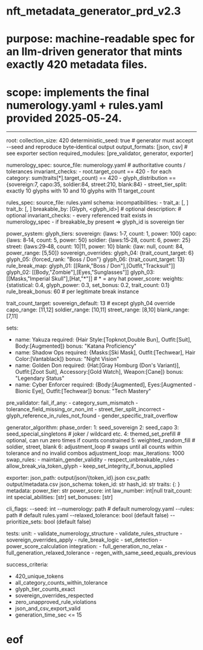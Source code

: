 # nft\_metadata\_generator\_prd\_v2.3

# purpose: machine‑readable spec for an llm‑driven generator that mints **exactly 420** metadata files.

# scope: implements the final numerology.yaml + rules.yaml provided 2025‑05‑24.

---

root:
collection\_size: 420
deterministic\_seed: true            # generator must accept --seed and reproduce byte‑identical output
output\_formats: \[json, csv]         # see exporter section
required\_modules: \[pre\_validator, generator, exporter]

numerology\_spec:
source\_file: numerology.yaml         # authoritative counts / tolerances
invariant\_checks:
\- root.target\_count == 420
\- for each category: sum(traits\[\*].target\_count) == 420
\- glyph\_distribution == {sovereign:7, capo:35, soldier:84, street:210, blank:84}
\- street\_tier\_split: exactly 10 glyphs with 10 and 10 glyphs with 11 target\_count

rules\_spec:
source\_file: rules.yaml
schema:
incompatibilities:
\- trait\_a: \[<category>, <value>]
trait\_b: \[<category>, <value>]
breakable\_by: \[Glyph, \<glyph\_id>]  # optional
description: <string>              # optional
invariant\_checks:
\- every referenced trait exists in numerology\_spec
\- if breakable\_by present ⇒ glyph\_id is sovereign tier

power\_system:
glyph\_tiers:
sovereign: {laws: 1‑7,  count: 1,  power: 100}
capo:      {laws: 8‑14, count: 5,  power:  50}
soldier:   {laws:15‑28, count: 6,  power:  25}
street:    {laws:29‑48, count: 10|11, power: 10}
blank:     {law: null,  count: 84, power\_range: \[5,50]}
sovereign\_overrides:
glyph\_04: {trait\_count\_target: 6}
glyph\_05: {forced\_rank: "Boss / Don"}
glyph\_06: {trait\_count\_target: 13}
rule\_break\_map:
glyph\_01: \[\[Rank,"Boss / Don"],\[Outfit,"Tracksuit"]]
glyph\_02: \[\[Body,"Zombie"],\[Eyes,"Sunglasses"]]
glyph\_03: \[\[Masks,"Imperial Skull"],\[Hat,"\*"]]      # \* = any hat
power\_score:
weights: {statistical: 0.4, glyph\_power: 0.3, set\_bonus: 0.2, trait\_count: 0.1}
rule\_break\_bonus: 60      # per legitimate break instance

trait\_count\_target:
sovereign\_default: 13       # except glyph\_04 override
capo\_range: \[11,12]
soldier\_range: \[10,11]
street\_range: \[8,10]
blank\_range:  \[7,11]

sets:

* name: Yakuza
  required: {Hair Style:\[Topknot,Double Bun], Outfit:\[Suit], Body:\[Augmented]}
  bonus: "Katana Proficiency"
* name: Shadow Ops
  required: {Masks:\[Ski Mask], Outfit:\[Techwear], Hair Color:\[Vantablack]}
  bonus: "Night Vision"
* name: Golden Don
  required: {Hat:\[Gray Homburg (Don's Variant)], Outfit:\[Zoot Suit], Accessory:\[Gold Watch], Weapon:\[Cane]}
  bonus: "Legendary Status"
* name: Cyber Enforcer
  required: {Body:\[Augmented], Eyes:\[Augmented - Bionic Eye], Outfit:\[Techwear]}
  bonus: "Tech Mastery"

pre\_validator:
fail\_if\_any:
\- category\_sum\_mismatch
\- tolerance\_field\_missing\_or\_non\_int
\- street\_tier\_split\_incorrect
\- glyph\_reference\_in\_rules\_not\_found
\- gender\_specific\_trait\_overflow

generator\_algorithm:
phase\_order:
1: seed\_sovereign
2: seed\_capo
3: seed\_special\_singletons   # joker / wildcard etc.
4: themed\_set\_prefill         # optional, can run zero times if counts constrained
5: weighted\_random\_fill       # soldier, street, blank
6: adjustment\_loop            # swaps until all counts within tolerance and no invalid combos
adjustment\_loop:
max\_iterations: 1000
swap\_rules:
\- maintain\_gender\_validity
\- respect\_unbreakable\_rules
\- allow\_break\_via\_token\_glyph
\- keep\_set\_integrity\_if\_bonus\_applied

exporter:
json\_path: output/json/{token\_id}.json
csv\_path:  output/metadata.csv
json\_schema:
token\_id: str
hash\_id: str
traits: {<category>: <value>}
metadata:
power\_tier: str
power\_score: int
law\_number: int|null
trait\_count: int
special\_abilities: \[str]
set\_bonuses: \[str]

cli\_flags:
\--seed: int
\--numerology: path  # default numerology.yaml
\--rules: path       # default rules.yaml
\--relaxed\_tolerance: bool (default false)
\--prioritize\_sets: bool (default false)

tests:
unit:
\- validate\_numerology\_structure
\- validate\_rules\_structure
\- sovereign\_overrides\_apply
\- rule\_break\_logic
\- set\_detection
\- power\_score\_calculation
integration:
\- full\_generation\_no\_relax
\- full\_generation\_relaxed\_tolerance
\- regen\_with\_same\_seed\_equals\_previous

success\_criteria:

* 420\_unique\_tokens
* all\_category\_counts\_within\_tolerance
* glyph\_tier\_counts\_exact
* sovereign\_overrides\_respected
* zero\_unapproved\_rule\_violations
* json\_and\_csv\_export\_valid
* generation\_time\_sec <= 15

# eof
